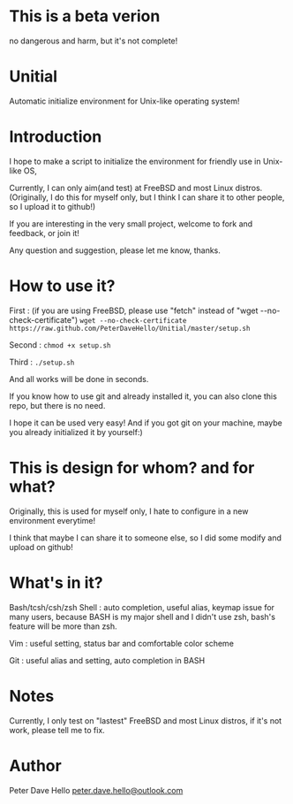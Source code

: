 This is a beta verion
=====================
no dangerous and harm, but it's not complete!

Unitial
=======
Automatic initialize environment for Unix-like operating system!


Introduction
============
I hope to make a script to initialize the environment for friendly use in Unix-like OS,

Currently, I can only aim(and test) at FreeBSD and most Linux distros.
(Originally, I do this for myself only, but I think I can share it to other people, so I upload it to github!)

If you are interesting in the very small project, welcome to fork and feedback, or join it!

Any question and suggestion, please let me know, thanks.


How to use it?
==============
First :
(if you are using FreeBSD, please use "fetch" instead of "wget --no-check-certificate")
`wget --no-check-certificate https://raw.github.com/PeterDaveHello/Unitial/master/setup.sh`

Second :
`chmod +x setup.sh`

Third :
`./setup.sh`

And all works will be done in seconds.

If you know how to use git and already installed it, you can also clone this repo, but there is no need.

I hope it can be used very easy! And if you got git on your machine, maybe you already initialized it by yourself:)

This is design for whom? and for what?
======================================
Originally, this is used for myself only, I hate to configure in a new environment everytime!

I think that maybe I can share it to someone else, so I did some modify and upload on github! 


What's in it?
=============
Bash/tcsh/csh/zsh Shell :
auto completion, useful alias, keymap issue for many users, because BASH is my major shell and I didn't use zsh, bash's feature will be more than zsh.

Vim :
useful setting, status bar and comfortable color scheme

Git :
useful alias and setting, auto completion in BASH


Notes
=====
Currently, I only test on "lastest" FreeBSD and most Linux distros, if it's not work, please tell me to fix.

Author
======
Peter Dave Hello
peter.dave.hello@outlook.com
